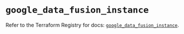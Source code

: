 # `google_data_fusion_instance`

Refer to the Terraform Registry for docs: [`google_data_fusion_instance`](https://registry.terraform.io/providers/hashicorp/google/5.12.0/docs/resources/data_fusion_instance).
